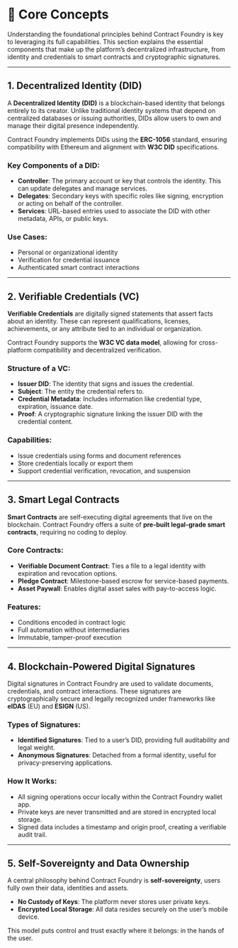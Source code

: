 # 📘 Core Concepts

Understanding the foundational principles behind Contract Foundry is key to leveraging its full capabilities. This section explains the essential components that make up the platform’s decentralized infrastructure, from identity and credentials to smart contracts and cryptographic signatures.

---

## 1. Decentralized Identity (DID)

A **Decentralized Identity (DID)** is a blockchain-based identity that belongs entirely to its creator. Unlike traditional identity systems that depend on centralized databases or issuing authorities, DIDs allow users to own and manage their digital presence independently.

Contract Foundry implements DIDs using the **ERC-1056** standard, ensuring compatibility with Ethereum and alignment with **W3C DID** specifications.

### Key Components of a DID:

* **Controller**: The primary account or key that controls the identity. This can update delegates and manage services.
* **Delegates**: Secondary keys with specific roles like signing, encryption or acting on behalf of the controller.
* **Services**: URL-based entries used to associate the DID with other metadata, APIs, or public keys.

### Use Cases:

* Personal or organizational identity
* Verification for credential issuance
* Authenticated smart contract interactions

---

## 2. Verifiable Credentials (VC)

**Verifiable Credentials** are digitally signed statements that assert facts about an identity. These can represent qualifications, licenses, achievements, or any attribute tied to an individual or organization.

Contract Foundry supports the **W3C VC data model**, allowing for cross-platform compatibility and decentralized verification.

### Structure of a VC:

* **Issuer DID**: The identity that signs and issues the credential.
* **Subject**: The entity the credential refers to.
* **Credential Metadata**: Includes information like credential type, expiration, issuance date.
* **Proof**: A cryptographic signature linking the issuer DID with the credential content.

### Capabilities:

* Issue credentials using forms and document references
* Store credentials locally or export them
* Support credential verification, revocation, and suspension

---

## 3. Smart Legal Contracts

**Smart Contracts** are self-executing digital agreements that live on the blockchain. Contract Foundry offers a suite of **pre-built legal-grade smart contracts**, requiring no coding to deploy.

### Core Contracts:

* **Verifiable Document Contract**: Ties a file to a legal identity with expiration and revocation options.
* **Pledge Contract**: Milestone-based escrow for service-based payments.
* **Asset Paywall**: Enables digital asset sales with pay-to-access logic.

### Features:

* Conditions encoded in contract logic
* Full automation without intermediaries
* Immutable, tamper-proof execution

---

## 4. Blockchain-Powered Digital Signatures

Digital signatures in Contract Foundry are used to validate documents, credentials, and contract interactions. These signatures are cryptographically secure and legally recognized under frameworks like **eIDAS** (EU) and **ESIGN** (US).

### Types of Signatures:

* **Identified Signatures**: Tied to a user’s DID, providing full auditability and legal weight.
* **Anonymous Signatures**: Detached from a formal identity, useful for privacy-preserving applications.

### How It Works:

* All signing operations occur locally within the Contract Foundry wallet app.
* Private keys are never transmitted and are stored in encrypted local storage.
* Signed data includes a timestamp and origin proof, creating a verifiable audit trail.

---

## 5. Self-Sovereignty and Data Ownership

A central philosophy behind Contract Foundry is **self-sovereignty**, users fully own their data, identities and assets.

* **No Custody of Keys**: The platform never stores user private keys.
* **Encrypted Local Storage**: All data resides securely on the user’s mobile device.

This model puts control and trust exactly where it belongs: in the hands of the user.

